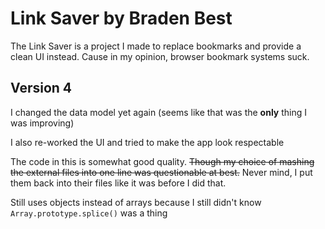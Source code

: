 # Link Saver by Braden Best

The Link Saver is a project I made to replace bookmarks and provide a clean UI instead. Cause in my opinion, browser bookmark systems suck.

## Version 4

I changed the data model yet again (seems like that was the **only** thing I was improving)

I also re-worked the UI and tried to make the app look respectable

The code in this is somewhat good quality. ~~Though my choice of mashing the external files into one line was questionable at best.~~ Never mind, I put them back into their files like it was before I did that.

Still uses objects instead of arrays because I still didn't know `Array.prototype.splice()` was a thing
